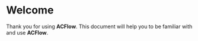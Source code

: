 # Welcome

Thank you for using **ACFlow**. This document will help you to be familiar with and use **ACFlow**.
